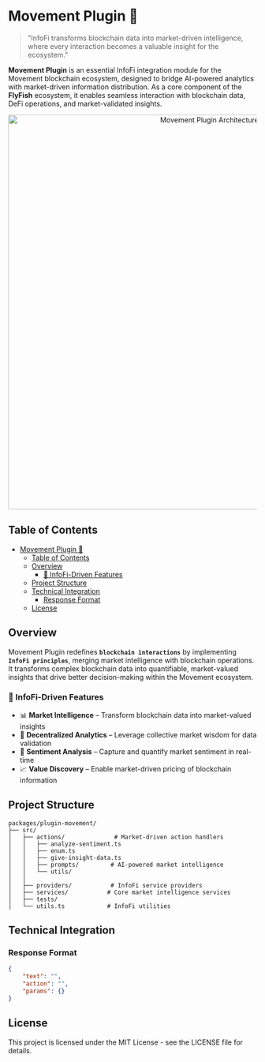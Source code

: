 # Movement Plugin 🔄

> "InfoFi transforms blockchain data into market-driven intelligence, where every interaction becomes a valuable insight for the ecosystem."

**Movement Plugin** is an essential InfoFi integration module for the Movement blockchain ecosystem, designed to bridge AI-powered analytics with market-driven information distribution. As a core component of the **FlyFish** ecosystem, it enables seamless interaction with blockchain data, DeFi operations, and market-validated insights.

<p align="center">
  <img alt="Movement Plugin Architecture" title="Architecture" src="./image/architecture.png" width="800">
</p>

## Table of Contents

- [Movement Plugin 🔄](#movement-plugin-)
  - [Table of Contents](#table-of-contents)
  - [Overview](#overview)
    - [🌟 InfoFi-Driven Features](#-infofi-driven-features)
  - [Project Structure](#project-structure)
  - [Technical Integration](#technical-integration)
    - [Response Format](#response-format)
  - [License](#license)

## Overview

Movement Plugin redefines **`blockchain interactions`** by implementing **`InfoFi principles`**, merging market intelligence with blockchain operations. It transforms complex blockchain data into quantifiable, market-valued insights that drive better decision-making within the Movement ecosystem.

### 🌟 InfoFi-Driven Features
- 📊 **Market Intelligence** – Transform blockchain data into market-valued insights
- 🔄 **Decentralized Analytics** – Leverage collective market wisdom for data validation
- 🎯 **Sentiment Analysis** – Capture and quantify market sentiment in real-time
- 📈 **Value Discovery** – Enable market-driven pricing of blockchain information

## Project Structure
```
packages/plugin-movement/
├── src/
│   ├── actions/              # Market-driven action handlers
│   │   ├── analyze-sentiment.ts
│   │   ├── enum.ts          
│   │   ├── give-insight-data.ts
│   │   ├── prompts/         # AI-powered market intelligence
│   │   └── utils/  
│   │            
│   ├── providers/           # InfoFi service providers
│   ├── services/           # Core market intelligence services
│   ├── tests/              
│   └── utils.ts            # InfoFi utilities
```

## Technical Integration

### Response Format
```json
{
    "text": "",
    "action": "",
    "params": {}
}
```

## License

This project is licensed under the MIT License - see the LICENSE file for details.
